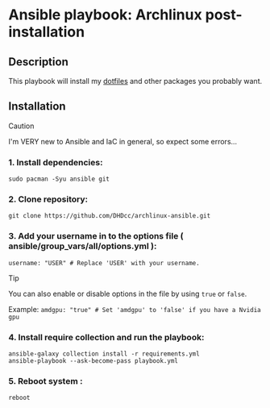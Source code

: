 # Ansible playbook: Archlinux post-installation

## Description
This playbook will install my [dotfiles](https://github.com/DHDcc/MyHyprland) and other packages you probably want.

## Installation

> [!CAUTION]
> I'm VERY new to Ansible and IaC in general, so expect some errors...

### 1. Install dependencies:
```
sudo pacman -Syu ansible git
```

### 2. Clone repository:
```
git clone https://github.com/DHDcc/archlinux-ansible.git
```

### 3. Add your username in to the options file ( ansible/group_vars/all/options.yml ):
```
username: "USER" # Replace 'USER' with your username.
```

> [!TIP]
> You can also enable or disable options in the file by using ```true``` or ```false```.
>
> Example:  ```amdgpu: "true" # Set 'amdgpu' to 'false' if you have a Nvidia gpu```

### 4. Install require collection and run the playbook:
```
ansible-galaxy collection install -r requirements.yml
ansible-playbook --ask-become-pass playbook.yml
```

### 5. Reboot system :
```
reboot
```
